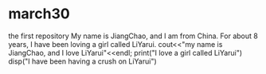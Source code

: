 # march30
the first repository
My name is JiangChao, and I am from China. For about 8 years, I have been loving a girl called LiYarui.
cout<<"my name is JiangChao, and I love LiYarui"<<endl;
print("I love a girl called LiYarui")
disp("I have been having a crush on LiYarui")
